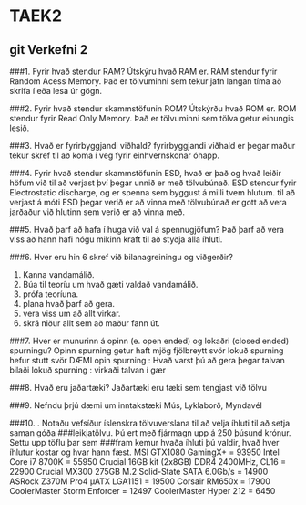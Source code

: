 # TAEK2
## git Verkefni 2
###1. Fyrir hvað stendur RAM? Útskýru hvað RAM er.
RAM stendur fyrir Random Acess Memory.
Það er tölvuminni sem tekur jafn langan tíma að skrifa í eða lesa úr gögn.

###2. Fyrir hvað stendur skammstöfunin ROM? Útskýrðu hvað ROM er.
ROM stendur fyrir Read Only Memory.
Það er tölvuminni sem tölva getur einungis lesið.

###3. Hvað er fyrirbyggjandi viðhald?
fyrirbyggjandi viðhald er þegar maður tekur skref til að koma í veg fyrir einhvernskonar óhapp.

###4. Fyrir hvað stendur skammstöfunin ESD, hvað er það og hvað leiðir höfum við til að verjast því þegar unnið er með tölvubúnað.
ESD stendur fyrir Electrostatic discharge, og er spenna sem byggust á milli tvem hlutum.
til að verjast á móti ESD þegar verið er að vinna með tölvubúnað er gott að vera jarðaður við hlutinn sem verið er að vinna með.

###5. Hvað þarf að hafa í huga við val á spennugjöfum?
Það þarf að vera viss að hann hafi nógu mikinn kraft til að styðja alla íhluti.

###6. Hver eru hin 6 skref við bilanagreiningu og viðgerðir?
1. Kanna vandamálið.
2. Búa til teoríu um hvað gæti valdað vandamálið.
3. prófa teoríuna.
4. plana hvað þarf að gera.
5. vera viss um að allt virkar.
6. skrá niður allt sem að maður fann út.

###7. Hver er munurinn á opinn (e. open ended) og lokaðri (closed ended) spurningu?
Opinn spurning getur haft mjög fjölbreytt svör
lokuð spurning hefur stutt svör
DÆMI
opin spurning : Hvað varst þú að gera þegar talvan bilaði
lokuð spurning : virkaði talvan í gær

###8. Hvað eru jaðartæki?
Jaðartæki eru tæki sem tengjast við tölvu

###9. Nefndu þrjú dæmi um inntakstæki
	Mús, Lyklaborð, Myndavél
	
###10. . Notaðu vefsíður íslenskra tölvuverslana til að velja íhluti til að setja saman góða
###leikjatölvu. Þú ert með fjármagn upp á 250 þúsund krónur. Settu upp töflu þar sem
###fram kemur hvaða íhluti þú valdir, hvað hver íhlutur kostar og hvar hann fæst.
MSI GTX1080 GamingX+ = 93950
Intel Core i7 8700K  = 55950
Crucial 16GB kit (2x8GB) DDR4 2400MHz, CL16 = 22900
Crucial MX300 275GB M.2 Solid-State SATA 6.0Gb/s = 14900
ASRock Z370M Pro4 µATX LGA1151 = 19500
Corsair RM650x = 17900
CoolerMaster Storm Enforcer = 12497
CoolerMaster Hyper 212 = 6450